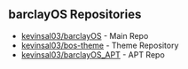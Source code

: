 ## barclayOS Repositories
* [kevinsal03/barclayOS](https://github.com/kevinsal03/barclayOS) - Main Repo
* [kevinsal03/bos-theme](https://github.com/kevinsal03/bos-theme) - Theme Repository
* [kevinsal03/barclayOS_APT](https://github.com/kevinsal03/barclayOS_APT) - APT Repo
